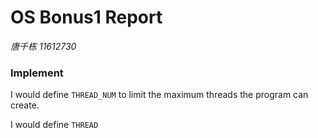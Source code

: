 # OS Bonus1 Report

*唐千栋 11612730*

### Implement

I would define `THREAD_NUM` to limit the maximum threads the program can create. 

I would define `THREAD` 

